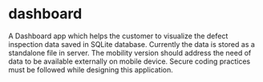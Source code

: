 # dashboard

A Dashboard app which helps the customer to visualize the defect inspection data saved in SQLite database. Currently the data is stored as a standalone file in server. The mobility version should address the need of data to be available externally on mobile device. Secure coding practices must be followed while designing this application.
